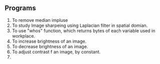 ## Programs

1. To remove median impluse
2. To study Image sharpeing using Laplacian filter in spatial domian.
3. To use "whos" function, which returns bytes of each variable used in workplace.  
4. To increase brightness of an image.
5. To decrease brightness of an image.
6. To adjust contrast f an image, by constant.
7. 
